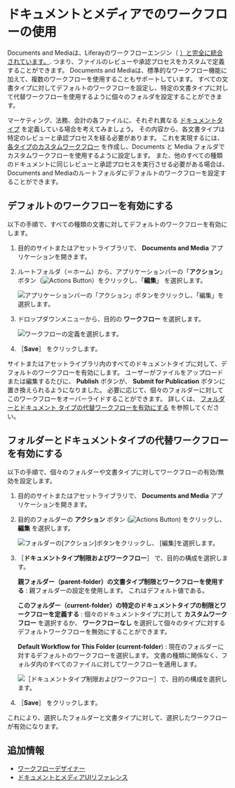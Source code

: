 # ドキュメントとメディアでのワークフローの使用

Documents and Mediaは、Liferayのワークフローエンジン（ [）と完全に統合されています。](../../../process-automation/workflow/introduction-to-workflow.md). つまり、ファイルのレビューや承認プロセスをカスタムで定義することができます。 Documents and Mediaは、標準的なワークフロー機能に加えて、複数のワークフローを使用することもサポートしています。 すべての文書タイプに対してデフォルトのワークフローを設定し、特定の文書タイプに対して代替ワークフローを使用するように個々のフォルダを設定することができます。

マーケティング、法務、会計の各ファイルに、それぞれ異なる [ドキュメントタイプ](../uploading-and-managing/managing-metadata/defining-document-types.md) を定義している場合を考えてみましょう。 その内容から、各文書タイプは特定のレビューと承認プロセスを経る必要があります。 これを実現するには、 [各タイプのカスタムワークフロー](../../../process-automation/workflow/designing-and-managing-workflows/workflow-designer.md) を作成し、Documents と Media フォルダでカスタムワークフローを使用するように設定します。 また、他のすべての種類のドキュメントに同じレビューと承認プロセスを実行させる必要がある場合は、Documents and Mediaのルートフォルダにデフォルトのワークフローを設定することができます。

## デフォルトのワークフローを有効にする

以下の手順で、すべての種類の文書に対してデフォルトのワークフローを有効にします。

1. 目的のサイトまたはアセットライブラリで、 **Documents and Media** アプリケーションを開きます。

1. ルートフォルダ（＝ホーム）から、アプリケーションバーの「**アクション**」 ボタン（![Actions Button](../../../images/icon-actions.png)）をクリックし、「**編集**」 を選択します。

   ![アプリケーションバーの「アクション」ボタンをクリックし、「編集」を選択します。](./using-workflow-with-documents-and-media/images/01.png)

1. ドロップダウンメニューから、目的の **ワークフロー** を選択します。

   ![ワークフローの定義を選択します。](./using-workflow-with-documents-and-media/images/02.png)

1. ［**Save**］ をクリックします。

サイトまたはアセットライブラリ内のすべてのドキュメントタイプに対して、デフォルトのワークフローを有効にします。 ユーザーがファイルをアップロードまたは編集するたびに、 **Publish** ボタンが、 **Submit for Publication** ボタンに置き換えられるようになりました。 必要に応じて、個々のフォルダーに対してこのワークフローをオーバーライドすることができます。 詳しくは、 [フォルダーとドキュメント タイプの代替ワークフローを有効にする](#enabling-alternative-workflows-for-folders-and-document-types) を参照してください。

## フォルダーとドキュメントタイプの代替ワークフローを有効にする

以下の手順で、個々のフォルダーや文書タイプに対してワークフローの有効/無効を設定します。

1. 目的のサイトまたはアセットライブラリで、 **Documents and Media** アプリケーションを開きます。

1. 目的のフォルダーの **アクション** ボタン (![Actions Button](../../../images/icon-actions.png)) をクリックし、 **編集** を選択します。

   ![フォルダーの[アクション]ボタンをクリックし、 [編集]を選択します。](./using-workflow-with-documents-and-media/images/03.png)

1. ［**ドキュメントタイプ制限およびワークフロー**］ で、目的の構成を選択します。

   **親フォルダー（parent-folder）の文書タイプ制限とワークフローを使用する** : 親フォルダーの設定を使用します。 これはデフォルト値である。

   **このフォルダー（current-folder）の特定のドキュメントタイプの制限とワークフローを定義する** : 個々のドキュメントタイプに対して **カスタムワークフロー** を選択するか、 **ワークフローなし** を選択して個々のタイプに対するデフォルトワークフローを無効にすることができます。

   **Default Workflow for This Folder (current-folder**) : 現在のフォルダーに対するデフォルトのワークフローを選択します。 文書の種類に関係なく、フォルダ内のすべてのファイルに対してワークフローを適用します。

   ![［ドキュメントタイプ制限およびワークフロー］で、目的の構成を選択します。](./using-workflow-with-documents-and-media/images/04.png)

1. ［**Save**］ をクリックします。

これにより、選択したフォルダーと文書タイプに対して、選択したワークフローが有効になります。

## 追加情報

* [ワークフローデザイナー](../../../process-automation/workflow/designing-and-managing-workflows/workflow-designer.md)
* [ドキュメントとメディアUIリファレンス](../documents-and-media-ui-reference.md)
